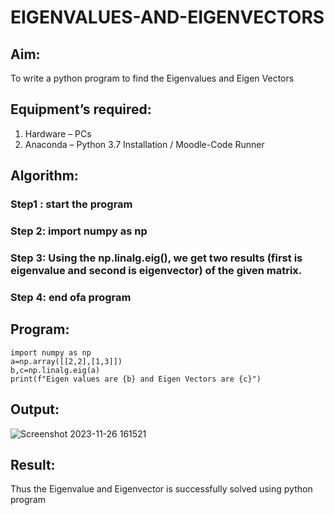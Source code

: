 # EIGENVALUES-AND-EIGENVECTORS
## Aim:
To write a python program to find the Eigenvalues and Eigen Vectors
## Equipment’s required:
1. 	Hardware – PCs
2. 	Anaconda – Python 3.7 Installation / Moodle-Code Runner
## Algorithm:
### Step1 : start the program
### Step 2: import numpy as np
### Step 3: Using the np.linalg.eig(),  we get two results (first is eigenvalue and second is eigenvector) of the given matrix.
### Step 4: end ofa program

## Program:
```
import numpy as np
a=np.array([[2,2],[1,3]])
b,c=np.linalg.eig(a)
print(f"Eigen values are {b} and Eigen Vectors are {c}")
```

## Output:
![Screenshot 2023-11-26 161521](https://github.com/subikshan2006/EIGENVALUES-AND-EIGENVECTORS/assets/139841805/50a5e4e0-a74e-46e4-a5ae-997db111c332)

## Result:
Thus the Eigenvalue and Eigenvector is successfully solved using python program
